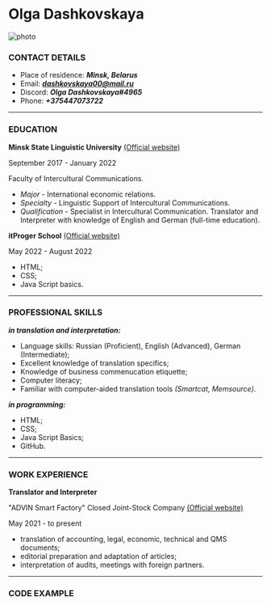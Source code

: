 # **Olga Dashkovskaya** 

![photo](https://avatars.githubusercontent.com/u/111875937?s=400&u=b5fc416a43b646b706310cdc8be763ba96f22854&v=4 "my photo")

### **CONTACT DETAILS**
* Place of residence: ***Minsk, Belarus***
* Email: ***dashkovskaya00@mail.ru***
* Discord: ***Olga Dashkovskaya#4965***
* Phone: ***+375447073722***
-----
### **EDUCATION**

**Minsk State Linguistic University** [(Official website)](https://www.mslu.by/ "University official website")

September 2017 - January 2022

Faculty of Intercultural Communications.

* *Major* - International economic relations.
* *Specialty* - Linguistic Support of Intercultural Communications.
* *Qualification* - Specialist in Intercultural Communication. Translator and Interpreter with knowledge of English and German (full-time education).

**itProger School** [(Official website)](https://itproger.com/ "itProger official website")

May 2022 - August 2022

* HTML;
* CSS;
* Java Script basics.
-----
### **PROFESSIONAL SKILLS**

***in translation and interpretation:***

* Language skills: Russian (Proficient), English (Advanced), German (Intermediate);
* Excellent knowledge of translation specifics;
* Knowledge of business commenucation etiquette;
* Computer literacy;
* Familiar with computer-aided translation tools *(Smartcat, Memsource)*.

***in programming:***
* HTML;
* CSS;
* Java Script Basics;
* GitHub.
-----
### **WORK EXPERIENCE**

**Translator and Interpreter**

"ADVIN Smart Factory" Closed Joint-Stock Company [(Official website)](https://advin.by/ "Company official website")

May 2021 - to present

* translation of accounting, legal, economic, technical and QMS documents;
* editorial preparation and adaptation of articles;
* interpretation of audits, meetings with foreign partners.
-----
### **CODE EXAMPLE**
